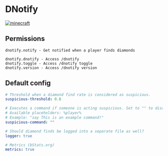# DNotify
[![minecraft][Badge-ServerVersion]][URL-SPIGOTMC]

[URL-SPIGOTMC]: https://www.spigotmc.org/resources/dnotify.77432/

[Badge-ServerVersion]: https://img.shields.io/badge/Minecraft-1.13.2%20--%201.15.2-orange?style=flat-square

## Permissions
```
dnotify.notify - Get notified when a player finds diamonds

dnotify.dnotify - Access /dnotify
dnotify.toggle - Access /dnotify toggle
dnotify.version - Access /dnotify version
```


## Default config
```yml
# Threshold when a diamond find rate is considered as suspicious.
suspicious-threshold: 0.8

# Executes a command if someone is acting suspicious. Set to "" to disable, do not include the "/" character.
# Available placeholders: %player%
# Example: "say This is an example command!"
suspicious-command: ""

# Should diamond finds be logged into a separate file as well?
logger: true

# Metrics (bStats.org)
metrics: true
```
